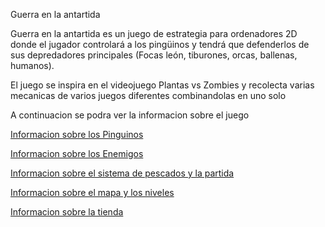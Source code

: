 Guerra en la antartida


Guerra en la antartida es un juego de estrategia para ordenadores 2D donde el jugador controlará a los pingüinos y tendrá que defenderlos de sus depredadores principales (Focas león, tiburones, orcas, ballenas, humanos).


El juego se inspira en el videojuego Plantas vs Zombies y recolecta varias mecanicas de varios juegos diferentes combinandolas en uno solo

A continuacion se podra ver la informacion sobre el juego

[Informacion sobre los Pinguinos](Documentacion/Pinguinos.md)

[Informacion sobre los Enemigos](Documentacion/Enmigos.md)

[Informacion sobre el sistema de pescados y la partida](Documentacion/SistemaPescados.md)

[Informacion sobre el mapa y los niveles](Documentacion/MapaNiveles.md)

[Informacion sobre la tienda](Documentacion/TiendaOffNiveles.md)
